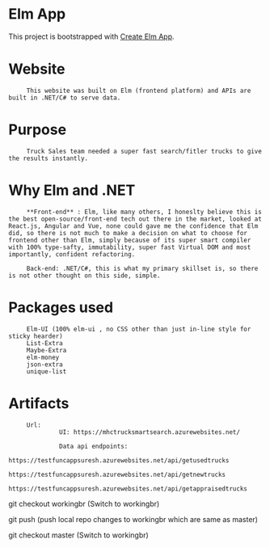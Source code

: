 
# Elm App

This project is bootstrapped with [Create Elm App](https://github.com/halfzebra/create-elm-app).

# Website

         This website was built on Elm (frontend platform) and APIs are built in .NET/C# to serve data.

# Purpose
 
         Truck Sales team needed a super fast search/fitler trucks to give the results instantly.

# Why Elm and .NET

         **Front-end** : Elm, like many others, I honeslty believe this is the best open-source/front-end tech out there in the market, looked at React.js, Angular and Vue, none could gave me the confidence that Elm did, so there is not much to make a decision on what to choose for frontend other than Elm, simply because of its super smart compiler with 100% type-safty, immutability, super fast Virtual DOM and most importantly, confident refactoring.
         
         Back-end: .NET/C#, this is what my primary skillset is, so there is not other thought on this side, simple.

# Packages used

         Elm-UI (100% elm-ui , no CSS other than just in-line style for sticky hearder)
         List-Extra
         Maybe-Extra
         elm-money
         json-extra
         unique-list

# Artifacts
         Url:
                  UI: https://mhctrucksmartsearch.azurewebsites.net/
                  
                  Data api endpoints:
                           https://testfuncappsuresh.azurewebsites.net/api/getusedtrucks
                           https://testfuncappsuresh.azurewebsites.net/api/getnewtrucks
                           https://testfuncappsuresh.azurewebsites.net/api/getappraisedtrucks


         

git checkout workingbr (Switch to workingbr)

git push (push local repo changes to workingbr which are same as master)

git checkout master (Switch to workingbr)
